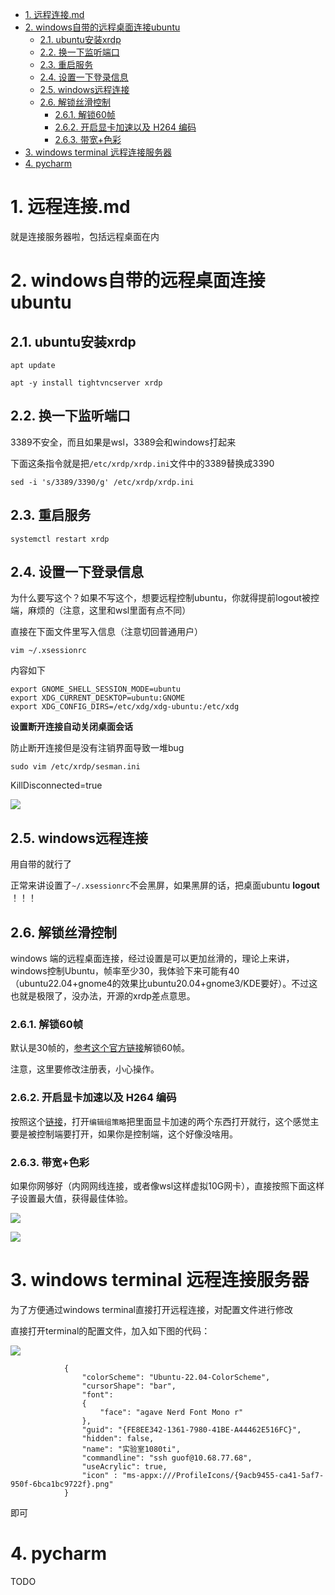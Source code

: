 <!-- TOC -->

- [1. 远程连接.md](#1-远程连接md)
- [2. windows自带的远程桌面连接ubuntu](#2-windows自带的远程桌面连接ubuntu)
  - [2.1. ubuntu安装xrdp](#21-ubuntu安装xrdp)
  - [2.2. 换一下监听端口](#22-换一下监听端口)
  - [2.3. 重启服务](#23-重启服务)
  - [2.4. 设置一下登录信息](#24-设置一下登录信息)
  - [2.5. windows远程连接](#25-windows远程连接)
  - [2.6. 解锁丝滑控制](#26-解锁丝滑控制)
    - [2.6.1. 解锁60帧](#261-解锁60帧)
    - [2.6.2. 开启显卡加速以及 H264 编码](#262-开启显卡加速以及-h264-编码)
    - [2.6.3. 带宽+色彩](#263-带宽色彩)
- [3. windows terminal 远程连接服务器](#3-windows-terminal-远程连接服务器)
- [4. pycharm](#4-pycharm)

<!-- /TOC -->


# 1. 远程连接.md

就是连接服务器啦，包括远程桌面在内


# 2. windows自带的远程桌面连接ubuntu

## 2.1. ubuntu安装xrdp

```
apt update
```
```
apt -y install tightvncserver xrdp
```

## 2.2. 换一下监听端口

3389不安全，而且如果是wsl，3389会和windows打起来

下面这条指令就是把`/etc/xrdp/xrdp.ini`文件中的3389替换成3390

```
sed -i 's/3389/3390/g' /etc/xrdp/xrdp.ini
```

## 2.3. 重启服务

```
systemctl restart xrdp
```

## 2.4. 设置一下登录信息

为什么要写这个？如果不写这个，想要远程控制ubuntu，你就得提前logout被控端，麻烦的（注意，这里和wsl里面有点不同）

直接在下面文件里写入信息（注意切回普通用户）
```
vim ~/.xsessionrc
```
内容如下
```
export GNOME_SHELL_SESSION_MODE=ubuntu
export XDG_CURRENT_DESKTOP=ubuntu:GNOME
export XDG_CONFIG_DIRS=/etc/xdg/xdg-ubuntu:/etc/xdg
```

**设置断开连接自动关闭桌面会话**

防止断开连接但是没有注销界面导致一堆bug

```
sudo vim /etc/xrdp/sesman.ini
```

KillDisconnected=true

![](https://cdn.jsdelivr.net/gh/gf9276/image/远程连接/20230905141409.png)

## 2.5. windows远程连接

用自带的就行了

正常来讲设置了`~/.xsessionrc`不会黑屏，如果黑屏的话，把桌面ubuntu **logout** ！！！


## 2.6. 解锁丝滑控制

windows 端的远程桌面连接，经过设置是可以更加丝滑的，理论上来讲，windows控制Ubuntu，帧率至少30，我体验下来可能有40（ubuntu22.04+gnome4的效果比ubuntu20.04+gnome3/KDE要好）。不过这也就是极限了，没办法，开源的xrdp差点意思。

### 2.6.1. 解锁60帧

默认是30帧的，[参考这个官方链接](https://learn.microsoft.com/zh-cn/troubleshoot/windows-server/remote/frame-rate-limited-to-30-fps)解锁60帧。

注意，这里要修改注册表，小心操作。

### 2.6.2. 开启显卡加速以及 H264 编码

按照这个[链接](https://zhuanlan.zhihu.com/p/492662854)，打开`编辑组策略`把里面显卡加速的两个东西打开就行，这个感觉主要是被控制端要打开，如果你是控制端，这个好像没啥用。

### 2.6.3. 带宽+色彩

如果你网够好（内网网线连接，或者像wsl这样虚拟10G网卡），直接按照下面这样子设置最大值，获得最佳体验。

![](https://cdn.jsdelivr.net/gh/gf9276/image/远程连接/02.png)

![](https://cdn.jsdelivr.net/gh/gf9276/image/远程连接/03.png)



# 3. windows terminal 远程连接服务器

为了方便通过windows terminal直接打开远程连接，对配置文件进行修改

直接打开terminal的配置文件，加入如下图的代码：

![](https://cdn.jsdelivr.net/gh/gf9276/image/远程连接/20221109193555.png)

```
            {
                "colorScheme": "Ubuntu-22.04-ColorScheme",
                "cursorShape": "bar",
                "font": 
                {
                    "face": "agave Nerd Font Mono r"
                },
                "guid": "{FE8EE342-1361-7980-41BE-A44462E516FC}",
                "hidden": false,
                "name": "实验室1080ti",
                "commandline": "ssh guof@10.68.77.68",
                "useAcrylic": true,
                "icon" : "ms-appx:///ProfileIcons/{9acb9455-ca41-5af7-950f-6bca1bc9722f}.png"
            }
```

即可

# 4. pycharm

TODO